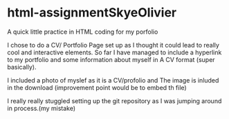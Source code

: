 # html-assignmentSkyeOlivier
A quick little practice in HTML coding for my porfolio

I chose to do a CV/ Portfolio Page set up as I thought it could lead to really cool and interactive elements. So far I have managed to include a hyperlink to my portfolio and some information about myself in A CV format (super basically). 

I included a photo of myslef as it is a CV/profolio and The image is inluded in the download (improvement point would be to embed th file)

I really really stuggled setting up the git repository as I was jumping around in process.(my mistake)
